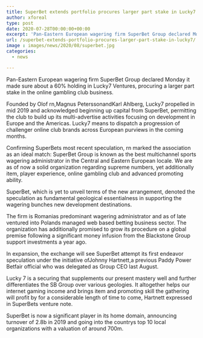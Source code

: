 ```yaml
---
title: SuperBet extends portfolio procures larger part stake in Lucky7
author: xforeal 
type: post
date: 2020-07-28T00:00:00+00:00
excerpt: 'Pan-Eastern European wagering firm SuperBet Group declared Monday it made sure about a 60&amp;percnt; holding in Lucky7 Ventures, procuring a larger part stake in the online gambling club business '
url: /superbet-extends-portfolio-procures-larger-part-stake-in-lucky7/
image : images/news/2020/08/superbet.jpg
categories:
  - news

---
```

Pan-Eastern European wagering firm SuperBet Group declared Monday it made sure about a 60&percnt; holding in Lucky7 Ventures, procuring a larger part stake in the online gambling club business. 

Founded by Olof rn,Magnus PeterssonandKarl Ahlberg, Lucky7 propelled in mid 2019 and acknowledged beginning up capital from SuperBet, permitting the club to build up its multi-advertise activities focusing on development in Europe and the Americas. Lucky7 means to dispatch a progression of challenger online club brands across European purviews in the coming months. 

Confirming SuperBets most recent speculation, rn marked the association as an ideal match: SuperBet Group is known as the best multichannel sports wagering administrator in the Central and Eastern European locale. We are as of now a solid organization regarding supreme numbers, yet additionally item, player experience, online gambling club and advanced promoting ability. 

SuperBet, which is yet to unveil terms of the new arrangement, denoted the speculation as fundamental geological essentialness in supporting the wagering bunches new development destinations. 

The firm is Romanias predominant wagering administrator and as of late ventured into Polands managed web based betting business sector. The organization has additionally promised to grow its procedure on a global premise following a significant money infusion from the Blackstone Group support investments a year ago. 

In expansion, the exchange will see SuperBet attempt its first endeavor speculation under the initiative ofJohnny Hartnett,a previous Paddy Power Betfair official who was delegated as Group CEO last August. 

Lucky 7 is a securing that supplements our present mastery well and further differentiates the SB Group over various geologies. It altogether helps our internet gaming income and brings item and promoting skill the gathering will profit by for a considerable length of time to come, Hartnett expressed in SuperBets venture note. 

SuperBet is now a significant player in its home domain, announcing turnover of 2.8b in 2019 and going into the countrys top 10 local organizations with a valuation of around 700m.